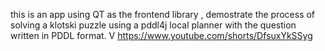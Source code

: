 this is an app using QT as the frontend library , demostrate the process of solving a klotski puzzle using a pddl4j local planner with the question written in PDDL format.
V
https://www.youtube.com/shorts/DfsuxYkSSyg
